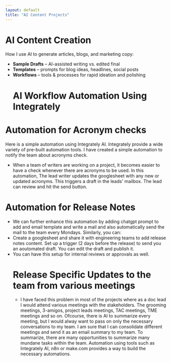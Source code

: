 ```yaml
---
layout: default
title: "AI Content Projects"
---
```


# AI Content Creation

How I use AI to generate articles, blogs, and marketing copy:

- **Sample Drafts** – AI-assisted writing vs. edited final
- **Templates** – prompts for blog ideas, headlines, social posts  
- **Workflows** – tools & processes for rapid ideation and polishing
  # AI Workflow Automation Using Integrately #
 # Automation for Acronym checks #
  Here is a simple automation using Integrately AI. Integrately provide a wide variety of pre-built automation tools.
  I have created a simple automation to notify the team about acronyms check.
  - When a team of writers are working on a project, it becomes easier to have a check whenever there are acronyms to be used. In this automation, The lead writer updates the googlesheet with any new or updated acronyms. This triggers a draft in the leads' mailbox. The lead can review and hit the send button.
  # Automation for Release Notes #
  - We can further enhance this automation by adding chatgpt prompt to add and email template and write a mail and also automatically send the mail to the team every Mondays.
  Similarly, you can:
- Create a googlesheet and share it with engineering teams to add release notes content. Set up a trigger (2 days before the release) to send you an aoutomated draft. You can edit the draft and publish it.
- You can have this setup for internal reviews or approvals as well.
  # Release Specific Updates to the team from various meetings #
  - I have faced this problem in most of the projects where as a doc lead I would attend various meetings with the stakeholders. The grooming meetings, 3-amigos, project leads meetings, TAC meetings, TME meetings and so on. Ofcourse, there is AI to summarize every meeting, but I would alway want to pass on only the necessary conversations to my team. I am sure that I can consolidate different meetings and send it as an email summary to my team.
  To summarize, there are many opportunities to summarize many mundane tasks within the team. Automation using tools such as Integrately AI, n8n or make.com provides a way to build the necessary automations. 
